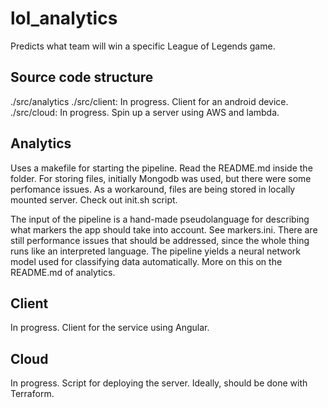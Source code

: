 # lol_analytics

Predicts what team will win a specific League of Legends game.

## Source code structure

./src/analytics
./src/client: In progress. Client for an android device.
./src/cloud: In progress. Spin up a server using AWS and lambda.

## Analytics

Uses a makefile for starting the pipeline.
Read the README.md inside the folder.
For storing files, initially Mongodb was used, but there were some
perfomance issues. As a workaround, files are being stored in locally mounted server.
Check out init.sh script.

The input of the pipeline is a hand-made pseudolanguage for describing what markers the app should take into account. See markers.ini.
There are still performance issues that should be addressed, since the whole thing runs like an interpreted language.
The pipeline yields a neural network model used for classifying data automatically.
More on this on the README.md of analytics.

## Client

In progress. Client for the service using Angular.

## Cloud

In progress. Script for deploying the server. Ideally, should be done with Terraform.
